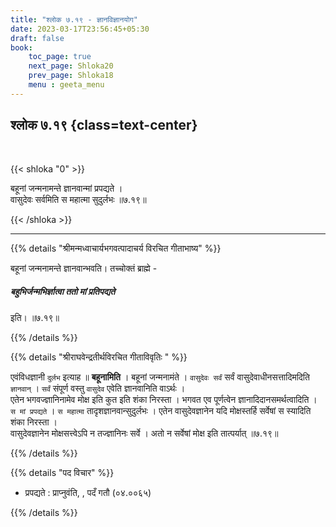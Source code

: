 ```yaml
---
title: "श्लोक ७.१९ - ज्ञानविज्ञानयोग"
date: 2023-03-17T23:56:45+05:30
draft: false
book:
    toc_page: true
    next_page: Shloka20
    prev_page: Shloka18
    menu : geeta_menu
---
```



## श्लोक ७.१९ {class=text-center}

<br/>

{{< shloka  "0"  >}}

बहूनां जन्मनामन्ते ज्ञानवान्मां प्रपद्यते ।  
वासुदेवः सर्वमिति स महात्मा सुदुर्लभः ॥७.१९॥

{{< /shloka >}}

---

{{% details "श्रीमन्मध्वाचार्यभगवत्पादाचर्य विरचित गीताभाष्य" %}}

बहूनां जन्मनामन्ते ज्ञानवान्भवति। 
तच्चोक्तं ब्राह्मे -
##### बहुभिर्जन्मभिर्ज्ञात्वा ततो मां प्रतिपद्यते 
इति। ॥७.१९॥

{{% /details %}}


{{% details "श्रीराघवेन्द्रतीर्थविरचित गीताविवृतिः " %}}

एवंविधज्ञानी `दुर्लभ` इत्याह ॥ **बहूनामिति** । बहूनां जन्मनामंते ।
`वासुदेवः सर्वं` सर्वं वासुदेवाधीनसत्तादिमदिति `ज्ञानवान्`‌ । 
`सर्वं` संपूर्ण वस्तु `वासुदेव` एवेति ज्ञानवानिति वाऽर्थः ।  
एतेन भगवज्ज्ञानिनामेव मोक्ष इति कुत इति शंका निरस्ता । 
भगवत एव पूर्णत्वेन ज्ञानादिदानसमर्थत्वादिति ।  
`स मां प्रपद्यते` । `स महात्मा` तादृशज्ञानवान्सुदुर्लभः । 
एतेन वासुदेवज्ञानेन यदि मोक्षस्तर्हि सर्वेषां स स्यादिति शंका निरस्ता ।  
वासुदेवज्ञानेन मोक्षसत्त्वेऽपि न तज्ज्ञानिनः सर्वे । 
अतो न सर्वेषां मोक्ष इति तात्पर्यात्‌ ॥७.१९॥

{{% /details %}}


{{% details "पद विचार" %}}

- प्रपद्यते : प्राप्नुवंति, , पदँ गतौ (०४.००६५)

{{% /details %}}

